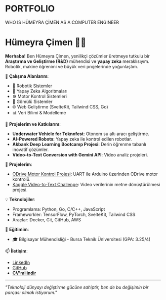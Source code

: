 # PORTFOLIO
WHO IS HÜMEYRA ÇİMEN AS A COMPUTER ENGINEER 


# Hümeyra Çimen 👩‍💻

**Merhaba!** Ben Hümeyra Çimen, yenilikçi çözümler üretmeye tutkulu bir **Araştırma ve Geliştirme (R&D)** mühendisi ve **yapay zeka** meraklısıyım. Robotik, makine öğrenimi ve büyük veri projelerinde yoğunlaştım. 

🔭 **Çalışma Alanlarım**:
- 🦾 Robotik Sistemler
- 🧠 Yapay Zeka Algoritmaları
- ⚙️ Motor Kontrol Sistemleri
- 🔌 Gömülü Sistemler
- 🌐 Web Geliştirme (SvelteKit, Tailwind CSS, Go)
- 📊 Veri Bilimi & Modelleme

🚀 **Projelerim ve Katkılarım**:
- **Underwater Vehicle for Teknofest**: Otonom su altı aracı geliştirme.
- **AI-Powered Robots**: Yapay zeka ile kontrol edilen robotlar.
- **Akbank Deep Learning Bootcamp Projesi**: Derin öğrenme tabanlı inovatif çözümler.
- **Video-to-Text Conversion with Gemini API**: Video analiz projeleri.
  
📂 **Projelerim**:
- [ODrive Motor Kontrol Projesi](https://github.com/hmyrcmn/ODriveProject): UART ile Arduino üzerinden ODrive motor kontrolü.
- [Kaggle Video-to-Text Challenge](https://github.com/hmyrcmn/kaggle-video-to-text): Video verilerinin metne dönüştürülmesi projesi.

💡 **Teknolojiler**:
- Programlama: Python, Go, C/C++, JavaScript
- Frameworkler: TensorFlow, PyTorch, SvelteKit, Tailwind CSS
- Araçlar: Docker, Git, GitHub, AWS

📜 **Eğitimim**:
- 🎓 Bilgisayar Mühendisliği - Bursa Teknik Üniversitesi (GPA: 3.25/4)


📫 **İletişim**:
- [LinkedIn](https://www.linkedin.com/in/hmyrcmn)
- [GitHub](https://github.com/hmyrcmn)
- **[CV'mi indir](https://github.com/hmyrcmn/PORTFOLIO/blob/main/HumeyraCimenCV.pdf)**

---

_"Teknoloji dünyayı değiştirme gücüne sahiptir, ben de bu değişimin bir parçası olmak istiyorum."_ 
